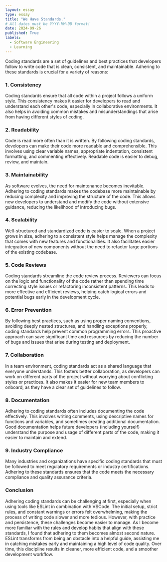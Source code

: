 ```yaml
---
layout: essay
type: essay
title: "We Have Standards."
# All dates must be YYYY-MM-DD format!
date: 2024-09-26
published: True
labels:
  - Software Engineering
  - Learning
---
```


Coding standards are a set of guidelines and best practices that developers follow to write code that is clean, consistent, and maintainable. Adhering to these standards is crucial for a variety of reasons:

### 1. **Consistency**
   Coding standards ensure that all code within a project follows a uniform style. This consistency makes it easier for developers to read and understand each other's code, especially in collaborative environments. It also helps in avoiding common mistakes and misunderstandings that arise from having different styles of coding.

### 2. **Readability**
   Code is read more often than it is written. By following coding standards, developers can make their code more readable and comprehensible. This involves using clear variable names, appropriate indentation, consistent formatting, and commenting effectively. Readable code is easier to debug, review, and maintain.

### 3. **Maintainability**
   As software evolves, the need for maintenance becomes inevitable. Adhering to coding standards makes the codebase more maintainable by reducing complexity and improving the structure of the code. This allows new developers to understand and modify the code without extensive guidance, reducing the likelihood of introducing bugs.

### 4. **Scalability**
   Well-structured and standardized code is easier to scale. When a project grows in size, adhering to a consistent style helps manage the complexity that comes with new features and functionalities. It also facilitates easier integration of new components without the need to refactor large portions of the existing codebase.

### 5. **Code Reviews**
   Coding standards streamline the code review process. Reviewers can focus on the logic and functionality of the code rather than spending time correcting style issues or refactoring inconsistent patterns. This leads to more effective and efficient reviews, helping catch logical errors and potential bugs early in the development cycle.

### 6. **Error Prevention**
   By following best practices, such as using proper naming conventions, avoiding deeply nested structures, and handling exceptions properly, coding standards help prevent common programming errors. This proactive approach can save significant time and resources by reducing the number of bugs and issues that arise during testing and deployment.

### 7. **Collaboration**
   In a team environment, coding standards act as a shared language that everyone understands. This fosters better collaboration, as developers can work on different parts of the project without worrying about conflicting styles or practices. It also makes it easier for new team members to onboard, as they have a clear set of guidelines to follow.

### 8. **Documentation**
   Adhering to coding standards often includes documenting the code effectively. This involves writing comments, using descriptive names for functions and variables, and sometimes creating additional documentation. Good documentation helps future developers (including yourself) understand the purpose and usage of different parts of the code, making it easier to maintain and extend.

### 9. **Industry Compliance**
   Many industries and organizations have specific coding standards that must be followed to meet regulatory requirements or industry certifications. Adhering to these standards ensures that the code meets the necessary compliance and quality assurance criteria.

### Conclusion
Adhering coding standards can be challenging at first, especially when using tools like ESLint in combination with VSCode. The initial setup, strict rules, and constant warnings or errors felt overwhelming, making the process of writing code slower and more tedious. However, with practice and persistence, these challenges become easier to manage. As I become more familiar with the rules and develop habits that align with these standards, I found that adhering to them becomes almost second nature. ESLint transforms from being an obstacle into a helpful guide, assisting me in catching mistakes early and maintaining a high level of code quality. Over time, this discipline results in cleaner, more efficient code, and a smoother development workflow.
